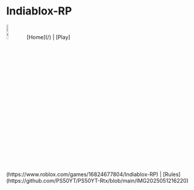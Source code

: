 # Indiablox-RP
<img src="https://tr.rbxcdn.com/180DAY-ff004ab2765cbbbed58ee9ada85f59b3/256/256/Image/Webp/noFilter" alt="Girl in a jacket" width="10%" height="10%">
[Home](/) | [Play](https://www.roblox.com/games/16824677804/Indiablox-RP) | [Rules](https://github.com/PS50YT/PS50YT-Rtx/blob/main/IMG2025051216220)
<br><br>
